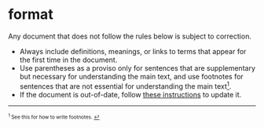 # format

Any document that does not follow the rules below is subject to correction.

* Always include definitions, meanings, or links to terms that appear for the first time in the document.
* Use parentheses as a proviso only for sentences that are supplementary but necessary for understanding the main text, and use footnotes for sentences that are not essential for understanding the main text[<sup id="f1">1</sup>](#1).
* If the document is out-of-date, follow [these instructions](https://github.com/erg-lang/erg/issues/48#issuecomment-1218247362) to update it.

---

<span id="1" style="font-size:x-small"><sup>1</sup> See this for how to write footnotes. [↩](#f1)</span>
